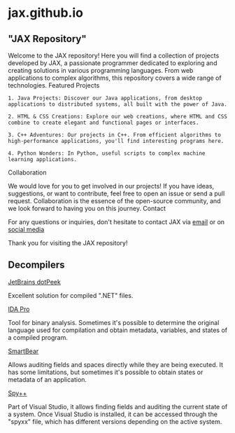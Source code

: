 # jax.github.io
##  "JAX Repository"

Welcome to the JAX repository! Here you will find a collection of projects developed by JAX, a passionate programmer dedicated to exploring and creating solutions in various programming languages. From web applications to complex algorithms, this repository covers a wide range of technologies.
Featured Projects

    1. Java Projects: Discover our Java applications, from desktop applications to distributed systems, all built with the power of Java.

    2. HTML & CSS Creations: Explore our web creations, where HTML and CSS combine to create elegant and functional pages or interfaces.

    3. C++ Adventures: Our projects in C++. From efficient algorithms to high-performance applications, you'll find interesting programs here.

    4. Python Wonders: In Python, useful scripts to complex machine learning applications.

Collaboration

We would love for you to get involved in our projects! If you have ideas, suggestions, or want to contribute, feel free to open an issue or send a pull request. Collaboration is the essence of the open-source community, and we look forward to having you on this journey.
Contact

  For any questions or inquiries, don't hesitate to contact JAX via [email](j4x.d3v@gmail.com) or on [social media](https://www.reddit.com/user/Jax_Supreme)

Thank you for visiting the JAX repository!


## Decompilers

[JetBrains dotPeek](https://www.jetbrains.com/decompiler/)

Excellent solution for compiled ".NET" files.

[IDA Pro](https://hex-rays.com/ida-pro/)

Tool for binary analysis. Sometimes it's possible to determine the original language used for compilation and obtain metadata, variables, and states of a compiled program.

[SmartBear](https://support.smartbear.com/testcomplete/docs/licensing/index.html)

Allows auditing fields and spaces directly while they are being executed. It has some limitations, but sometimes it's possible to obtain states or metadata of an application.

[Spy++](https://code.visualstudio.com/)

Part of Visual Studio, it allows finding fields and auditing the current state of a system. Once Visual Studio is installed, it can be accessed through the "spyxx" file, which has different versions depending on the active system.
